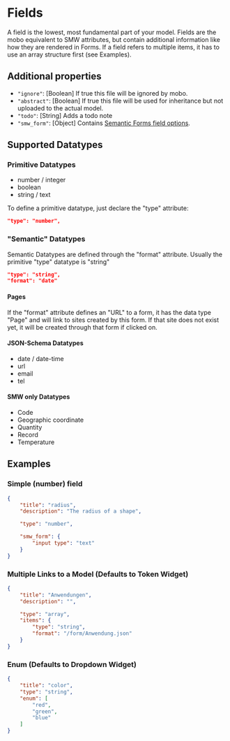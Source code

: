 Fields
======
A field is the lowest, most fundamental part of your model.
Fields are the mobo equivalent to SMW attributes, but contain additional information like how they are rendered in Forms.
If a field refers to multiple items, it has to use an array structure first (see Examples).

Additional properties
---------------------
* `"ignore"`: [Boolean]  If true this file will be ignored by mobo.
* `"abstract"`: [Boolean]  If true this file will be used for inheritance but not uploaded to the actual model.
* `"todo"`: [String] Adds a todo note
* `"smw_form"`: [Object] Contains [Semantic Forms field options](http://www.mediawiki.org/wiki/Extension:Semantic_Forms/Defining_forms#.27field.27_tag).

Supported Datatypes
-------------------
### Primitive Datatypes
* number / integer
* boolean
* string / text

To define a primitive datatype, just declare the "type" attribute:
 ```json
 "type": "number",
 ```



### "Semantic" Datatypes
Semantic Datatypes are defined through the "format" attribute. Usually the primitive "type" datatype is "string"

 ```json
 "type": "string",
 "format": "date"
 ```

#### Pages
If the "format" attribute defines an "URL" to a form, it has the data type "Page" and will link to sites created by this form.
If that site does not exist yet, it will be created through that form if clicked on.

#### JSON-Schema Datatypes
* date / date-time
* url
* email
* tel

#### SMW only Datatypes
* Code
* Geographic coordinate
* Quantity
* Record
* Temperature

Examples
--------
### Simple (number) field
```json
{
    "title": "radius",
    "description": "The radius of a shape",

    "type": "number",

    "smw_form": {
        "input type": "text"
    }
}
```

### Multiple Links to a Model (Defaults to Token Widget)
```json
{
    "title": "Anwendungen",
    "description": "",

    "type": "array",
    "items": {
        "type": "string",
        "format": "/form/Anwendung.json"
    }
}
```

### Enum (Defaults to Dropdown Widget)
```json
{
    "title": "color",
    "type": "string",
    "enum": [
        "red",
        "green",
        "blue"
    ]
}
```